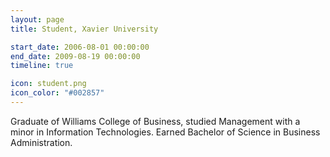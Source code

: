 ```yaml
---
layout: page
title: Student, Xavier University

start_date: 2006-08-01 00:00:00
end_date: 2009-08-19 00:00:00
timeline: true

icon: student.png
icon_color: "#002857"
---  
```


Graduate of Williams College of Business, studied Management with a minor in Information Technologies. Earned Bachelor of Science in Business Administration.